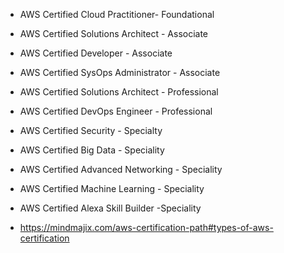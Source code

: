 * AWS Certified Cloud Practitioner- Foundational
* AWS Certified Solutions Architect - Associate
* AWS Certified Developer - Associate
* AWS Certified SysOps Administrator - Associate
* AWS Certified Solutions Architect - Professional
* AWS Certified DevOps Engineer - Professional
* AWS Certified Security - Specialty
* AWS Certified Big Data - Speciality
* AWS Certified Advanced Networking - Speciality
* AWS Certified Machine Learning - Speciality
* AWS Certified Alexa Skill Builder -Speciality


* https://mindmajix.com/aws-certification-path#types-of-aws-certification
